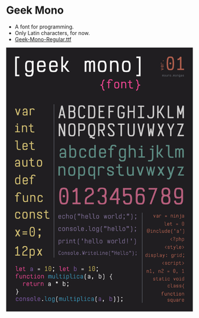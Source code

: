 # Geek Mono

- A font for programming.
- Only Latin characters, for now.
- [Geek-Mono-Regular.ttf](Geek-Mono-Regular.ttf)

![Geek Mono Poster](/geek-poster.png)

